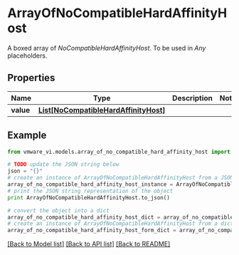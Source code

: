# ArrayOfNoCompatibleHardAffinityHost

A boxed array of *NoCompatibleHardAffinityHost*. To be used in *Any* placeholders. 

## Properties
Name | Type | Description | Notes
------------ | ------------- | ------------- | -------------
**value** | [**List[NoCompatibleHardAffinityHost]**](NoCompatibleHardAffinityHost.md) |  | 

## Example

```python
from vmware_vi.models.array_of_no_compatible_hard_affinity_host import ArrayOfNoCompatibleHardAffinityHost

# TODO update the JSON string below
json = "{}"
# create an instance of ArrayOfNoCompatibleHardAffinityHost from a JSON string
array_of_no_compatible_hard_affinity_host_instance = ArrayOfNoCompatibleHardAffinityHost.from_json(json)
# print the JSON string representation of the object
print ArrayOfNoCompatibleHardAffinityHost.to_json()

# convert the object into a dict
array_of_no_compatible_hard_affinity_host_dict = array_of_no_compatible_hard_affinity_host_instance.to_dict()
# create an instance of ArrayOfNoCompatibleHardAffinityHost from a dict
array_of_no_compatible_hard_affinity_host_form_dict = array_of_no_compatible_hard_affinity_host.from_dict(array_of_no_compatible_hard_affinity_host_dict)
```
[[Back to Model list]](../README.md#documentation-for-models) [[Back to API list]](../README.md#documentation-for-api-endpoints) [[Back to README]](../README.md)


